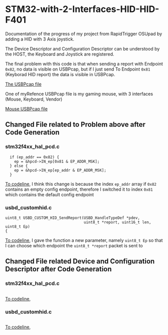 # STM32-with-2-Interfaces-HID-HID-F401
Documentation of the progress of my project from RapidTrigger OSUpad by adding a HID with 3 Axis joystick.

The Device Descriptor and Configuration Descriptor can be understood by the HOST, the Keyboard and Joystick are registered.

The final problem with this code is that when sending a report with Endpoint `0x82`, no data is visible on USBPcap, but if I just send To Endpoint `0x81` (Keyborad HID report) the data is visible in USBPcap.

[The USBPcap file](https://github.com/fikririzal/STM32-with-2-Interfaces-HID-HID-F401/blob/51666a001dcdec496e83d72473536c88d66549a2/USBPcap%20File/STM32-with-2-Interfaces-HID-HID-F401.pcapng)

One of myRefence USBPcap file is my gaming mouse, with 3 interfaces (Mouse, Keyboard, Vendor)

[Mouse USBPcap file](https://github.com/fikririzal/STM32-with-2-Interfaces-HID-HID-F401/blob/1cafba283af2a12412ec40e187a9b92fc48d6459/Drivers/STM32F4xx_HAL_Driver/Src/stm32f4xx_hal_pcd.c#L1936-L1940)





## Changed File related to Problem above after Code Generation
### stm32f4xx_hal_pcd.c
```
  if (ep_addr == 0x82) {
	ep = &hpcd->IN_ep[0x81 & EP_ADDR_MSK];
  } else {
	ep = &hpcd->IN_ep[ep_addr & EP_ADDR_MSK];
  }
```
[To codeline](https://github.com/fikririzal/STM32-with-2-Interfaces-HID-HID-F401/blob/1cafba283af2a12412ec40e187a9b92fc48d6459/Drivers/STM32F4xx_HAL_Driver/Src/stm32f4xx_hal_pcd.c#L1936-L1940), I think this change is because the index `ep_addr` array if `0x82` contains an empty config endpoint, therefore I switched it to index `0x81` which contains the default config endpoint

### usbd_customhid.c

```
uint8_t USBD_CUSTOM_HID_SendReport(USBD_HandleTypeDef *pdev,
                                   uint8_t *report, uint16_t len, uint8_t Ep)
{
```
[To codeline](https://github.com/fikririzal/STM32-with-2-Interfaces-HID-HID-F401/blob/1cafba283af2a12412ec40e187a9b92fc48d6459/Middlewares/ST/STM32_USB_Device_Library/Class/CustomHID/Src/usbd_customhid.c#L691-L693), I gave the function a new parameter, namely `uint8_t Ep` so that I can choose which endpoint the `uint8_t *report` packet is sent to
## Changed File related Device and Configuration Descriptor after Code Generation
### stm32f4xx_hal_pcd.c
```

```
[To codeline](), 

### usbd_customhid.c

```

```
[To codeline](), 